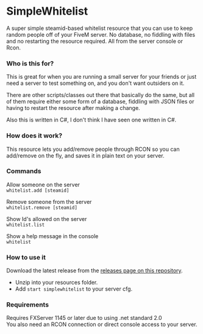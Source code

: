 # SimpleWhitelist
A super simple steamid-based whitelist resource that you can use to keep random people off of your FiveM server. No database, no fiddling with files and no restarting the resource required. All from the server console or Rcon.

### Who is this for?
This is great for when you are running a small server for your friends or just need a server to test something on, and you don't want outsiders on it. 

There are other scripts/classes out there that basically do the same, but all of them require either some form of a database, fiddling with JSON files or having to restart the resource after making a change.

Also this is written in C#, I don't think I have seen one written in C#.

### How does it work?
This resource lets you add/remove people through RCON so you can add/remove on the fly, and saves it in plain text on your server.

### Commands

Allow someone on the server\
`whitelist.add [steamid]` 

Remove someone from the server\
`whitelist.remove [steamid]` 

Show Id's allowed on the server\
`whitelist.list`

Show a help message in the console\
`whitelist`

### How to use it
Download the latest release from the [releases page on this repository](https://github.com/dustinslane/SimpleWhitelist/releases/latest).

 - Unzip into your resources folder.
 - Add `start simplewhitelist` to your server cfg.

### Requirements
Requires FXServer 1145 or later due to using .net standard 2.0\
You also need an RCON connection or direct console access to your server.
